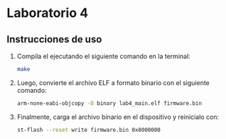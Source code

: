 # Laboratorio 4

## Instrucciones de uso

1. Compila el ejecutando el siguiente comando en la terminal:
    ```bash
    make
    ```

2. Luego, convierte el archivo ELF a formato binario con el siguiente comando:
    ```bash
    arm-none-eabi-objcopy -O binary lab4_main.elf firmware.bin
    ```

3. Finalmente, carga el archivo binario en el dispositivo y reinícialo con:
    ```bash
    st-flash --reset write firmware.bin 0x8000000
    ```
